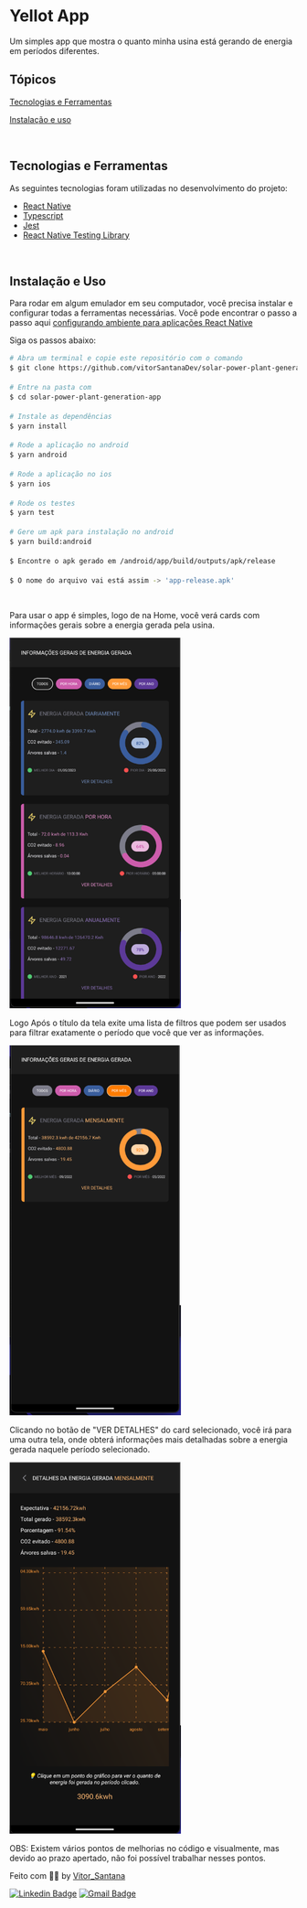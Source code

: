 # Yellot App

<p>Um simples app que mostra o quanto minha usina está gerando de energia em períodos diferentes.</p>

## Tópicos

[Tecnologias e Ferramentas](#tecnologias-e-ferramentas)

[Instalação e uso](#instalação-e-uso)

<br>

## Tecnologias e Ferramentas

As seguintes tecnologias foram utilizadas no desenvolvimento do projeto:

- [React Native](https://reactnative.dev/)
- [Typescript](https://www.typescriptlang.org/)
- [Jest](https://jestjs.io/pt-BR/)
- [React Native Testing Library](https://testing-library.com/docs/react-native-testing-library/intro/)

<br>

## Instalação e Uso

Para rodar em algum emulador em seu computador, você precisa instalar e configurar todas a ferramentas necessárias. Você pode encontrar o passo a passo aqui [configurando ambiente para aplicações React Native](https://reactnative.dev/docs/environment-setup)

Siga os passos abaixo:

```bash
# Abra um terminal e copie este repositório com o comando
$ git clone https://github.com/vitorSantanaDev/solar-power-plant-generation-app.git

# Entre na pasta com
$ cd solar-power-plant-generation-app

# Instale as dependências
$ yarn install

# Rode a aplicação no android
$ yarn android

# Rode a aplicação no ios
$ yarn ios

# Rode os testes
$ yarn test

# Gere um apk para instalação no android
$ yarn build:android

$ Encontre o apk gerado em /android/app/build/outputs/apk/release

$ O nome do arquivo vai está assim -> 'app-release.apk'
```

<br>

Para usar o app é simples, logo de na Home, você verá cards com informações gerais sobre a energia gerada pela usina.

<img src="./src/assets/doc/geral.png" width="300" alt="" />

Logo Após o título da tela exite uma lista de filtros que podem ser usados para filtrar exatamente o período que você que ver as informações.

<img src="./src/assets/doc/filter.png" width="300" alt="" />

Clicando no botão de "VER DETALHES" do card selecionado, você irá para uma outra tela, onde obterá informações mais detalhadas sobre a energia gerada naquele período selecionado.

<img src="./src/assets/doc/details.png" width="300" alt="" />

OBS: Existem vários pontos de melhorias no código e visualmente, mas devido ao prazo apertado, não foi possível trabalhar nesses pontos.

Feito com :technologist: by [Vitor_Santana](https://github.com/vitorSantanaDev)

[![Linkedin Badge](https://img.shields.io/badge/-Vitor%20Santana-blue?style=flat-square&logo=Linkedin&logoColor=white&link=https://www.linkedin.com/in/vitor-santana-bbb607217/)](https://www.linkedin.com/in/vitor-santana-bbb607217/)
[![Gmail Badge](https://img.shields.io/badge/-vitorsantana.developer@gmail-c14438?style=flat-square&logo=Gmail&logoColor=white&link=mailto:vitorsantana.developer@gmail)](mailto:vitorsantana.developer@gmail)
